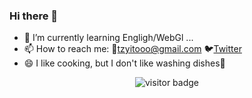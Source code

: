 ### Hi there 👋

<!--
**Tzyito/Tzyito** is a ✨ _special_ ✨ repository because its `README.md` (this file) appears on your GitHub profile.

Here are some ideas to get you started:

- 🔭 I’m currently working on ...
- 🌱 I’m currently learning ...
- 👯 I’m looking to collaborate on ...
- 🤔 I’m looking for help with ...
- 💬 Ask me about ...
- 📫 How to reach me: ...
- 😄 Pronouns: ...
- ⚡ Fun fact: ...
-->

- 🌱 I’m currently learning Engligh/WebGl ...
- 📫 How to reach me: 📮tzyitooo@gmail.com 🐦[Twitter](https://twitter.com/tzyitoo)
- 😄 I like cooking, but I don't like washing dishes🤡

<p  align="center">
<img src="https://visitor-badge.laobi.icu/badge?page_id=Tzyito.Tzyito" alt="visitor badge"/>  
</p>
